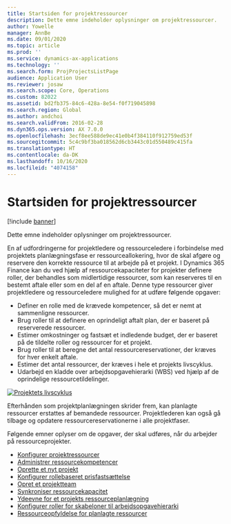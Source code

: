 ```yaml
---
title: Startsiden for projektressourcer
description: Dette emne indeholder oplysninger om projektressourcer.
author: Yowelle
manager: AnnBe
ms.date: 09/01/2020
ms.topic: article
ms.prod: ''
ms.service: dynamics-ax-applications
ms.technology: ''
ms.search.form: ProjProjectsListPage
audience: Application User
ms.reviewer: josaw
ms.search.scope: Core, Operations
ms.custom: 82022
ms.assetid: bd2fb375-84c6-428a-8e54-f0f719045898
ms.search.region: Global
ms.author: andchoi
ms.search.validFrom: 2016-02-28
ms.dyn365.ops.version: AX 7.0.0
ms.openlocfilehash: 3ecf8ee588de9ec41e0b4f384110f912759ed53f
ms.sourcegitcommit: 5c4c9bf3ba018562d6cb3443c01d550489c415fa
ms.translationtype: HT
ms.contentlocale: da-DK
ms.lasthandoff: 10/16/2020
ms.locfileid: "4074158"
---
```

# <a name="project-resourcing-home-page"></a>Startsiden for projektressourcer

[!include [banner](../includes/banner.md)]

Dette emne indeholder oplysninger om projektressourcer.

En af udfordringerne for projektledere og ressourceledere i forbindelse med projektets planlægningsfase er ressourceallokering, hvor de skal afgøre og reservere den korrekte ressource til at arbejde på et projekt. I Dynamics 365 Finance kan du ved hjælp af ressourcekapaciteter for projekter definere roller, der behandles som midlertidige ressourcer, som kan reserveres til en bestemt aftale eller som en del af en aftale. Denne type ressourcer giver projektledere og ressourceledere mulighed for at udføre følgende opgaver:

- Definer en rolle med de krævede kompetencer, så det er nemt at sammenligne ressourcer.
- Brug roller til at definere en oprindeligt aftalt plan, der er baseret på reserverede ressourcer.
- Estimer omkostninger og fastsæt et indledende budget, der er baseret på de tildelte roller og ressourcer for et projekt.
- Brug roller til at beregne det antal ressourcereservationer, der kræves for hver enkelt aftale.
- Estimer det antal ressourcer, der kræves i hele et projekts livscyklus.
- Udarbejd en kladde over arbejdsopgavehierarki (WBS) ved hjælp af de oprindelige ressourcetildelinger.

[![Projektets livscyklus](./media/projectresourcing02-1024x812.jpg)](./media/projectresourcing02.jpg)

Efterhånden som projektplanlægningen skrider frem, kan planlagte ressourcer erstattes af bemandede ressourcer. Projektlederen kan også gå tilbage og opdatere ressourcereservationerne i alle projektfaser.

Følgende emner oplyser om de opgaver, der skal udføres, når du arbejder på ressourceprojekter.

- [Konfigurer projektressourcer](set-up-project-resources.md)
- [Administrer ressourcekompetencer](manage-resource-competencies.md)
- [Oprette et nyt projekt](create-new-project.md)
- [Konfigurer rollebaseret prisfastsættelse](set-up-role-based-pricing.md)
- [Opret et projektteam](create-project-team.md)
- [Synkroniser ressourcekapacitet](synchronize-resource-capacity.md)
- [Ydeevne for et projekts ressourceplanlægning](project-scheduling-performance.md)
- [Konfigurer roller for skabeloner til arbejdsopgavehierarki](set-up-roles-wbs-template.md)
- [Ressourceopfyldelse for planlagte ressourcer](resource-fulfillment-planned-resources.md)
